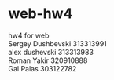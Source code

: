 # web-hw4
hw4 for web <br/>
Sergey Dushbevski 313313991 <br/>
alex dushevski 313313983 <br/>
Roman Yakir 320910888 <br/>
Gal Palas 303122782 <br/>
